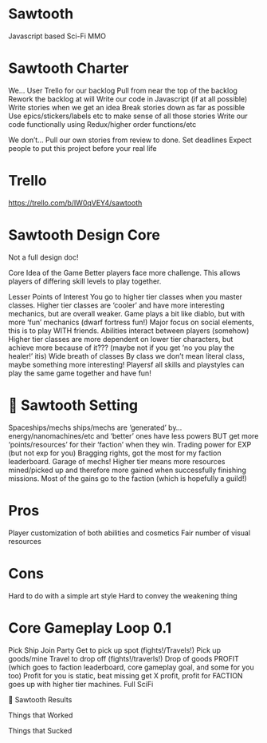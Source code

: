 # Sawtooth
Javascript based Sci-Fi MMO

Sawtooth Charter
================

We…
User Trello for our backlog
Pull from near the top of the backlog
Rework the backlog at will
Write our code in Javascript (if at all possible)
Write stories when we get an idea
Break stories down as far as possible
Use epics/stickers/labels etc to make sense of all those stories
Write our code functionally using Redux/higher order functions/etc

We don’t…
Pull our own stories from review to done.
Set deadlines
Expect people to put this project before your real life

Trello
======
https://trello.com/b/IW0qVEY4/sawtooth

Sawtooth Design Core
=====================
Not a full design doc!

Core Idea of the Game
Better players face more challenge.
This allows players of differing skill levels to play together.

Lesser Points of Interest
You go to higher tier classes when you master classes.
Higher tier classes are ‘cooler’ and have more interesting mechanics, but are overall weaker.
Game plays a bit like diablo, but with more ‘fun’ mechanics (dwarf fortress fun!)
Major focus on social elements, this is to play WITH friends.
Abilities interact between players (somehow)
Higher tier classes are more dependent on lower tier characters, but achieve more because of it??? (maybe not if you get ‘no you play the healer!’ itis)
Wide breath of classes
By class we don’t mean literal class, maybe something more interesting!
Playersf all skills and playstyles can play the same game together and have fun!


Sawtooth Setting
================
Spaceships/mechs
ships/mechs are ‘generated’ by… energy/nanomachines/etc and ‘better’ ones have less powers BUT get more ‘points/resources’ for their ‘faction’ when they win. Trading power for EXP (but not exp for you) Bragging rights, got the most for my faction leaderboard. Garage of mechs!	Higher tier means more resources mined/picked up and therefore more gained when successfully finishing missions. Most of the gains go to the faction (which is hopefully a guild!)

Pros
====
Player customization of both abilities and cosmetics
Fair number of visual resources

Cons
====
Hard to do with a simple art style
Hard to convey the weakening thing

Core Gameplay Loop 0.1
======================
Pick Ship
Join Party
Get to pick up spot (fights!/Travels!)
Pick up goods/mine
Travel to drop off (fights!/traverls!)
Drop of goods
PROFIT (which goes to faction leaderboard, core gameplay goal, and some for you too)
Profit for you is static, beat missing get X profit, profit for FACTION goes up with higher tier machines.
Full SciFi


Sawtooth Results

Things that Worked

Things that Sucked
